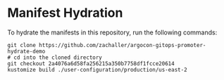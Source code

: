 # Manifest Hydration

To hydrate the manifests in this repository, run the following commands:

```shell
git clone https://github.com/zachaller/argocon-gitops-promoter-hydrate-demo
# cd into the cloned directory
git checkout 2a4076a6d58fa256215a350b7758df1fcce20614
kustomize build ./user-configuration/production/us-east-2
```
